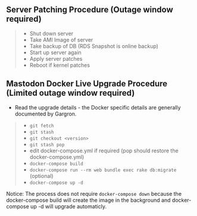## Server Patching Procedure (Outage window required)

>* Shut down server
>* Take AMI Image of server
>* Take backup of DB (RDS Snapshot is online backup)
>* Start up server again
>* Apply server patches
>* Reboot if kernel patches

## Mastodon Docker Live Upgrade Procedure (Limited outage window required)

* Read the upgrade details - the Docker specific details are generally documented by Gargron.

>* `git fetch`
>* `git stash`
>* `git checkout <version>`
>* `git stash pop`
>* edit docker-compose.yml if required (pop should restore the docker-compose.yml)
>* `docker-compose build`
>* `docker-compose run --rm web bundle exec rake db:migrate` (optional) 
>* `docker-compose up -d`

Notice: The process does not require `docker-compose down` because the docker-compose build will create the image in the background and docker-compose up -d will upgrade automaticly.


